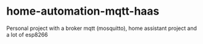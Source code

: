 # home-automation-mqtt-haas
Personal project with a broker mqtt (mosquitto), home assistant project and a lot of esp8266
